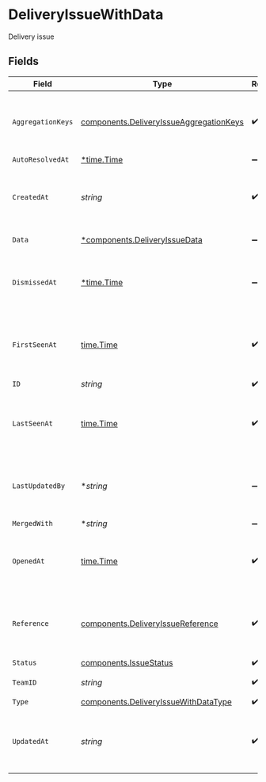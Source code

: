 # DeliveryIssueWithData

Delivery issue


## Fields

| Field                                                                                          | Type                                                                                           | Required                                                                                       | Description                                                                                    | Example                                                                                        |
| ---------------------------------------------------------------------------------------------- | ---------------------------------------------------------------------------------------------- | ---------------------------------------------------------------------------------------------- | ---------------------------------------------------------------------------------------------- | ---------------------------------------------------------------------------------------------- |
| `AggregationKeys`                                                                              | [components.DeliveryIssueAggregationKeys](../../models/shared/deliveryissueaggregationkeys.md) | :heavy_check_mark:                                                                             | Keys used as the aggregation keys a 'delivery' type issue                                      |                                                                                                |
| `AutoResolvedAt`                                                                               | [*time.Time](https://pkg.go.dev/time#Time)                                                     | :heavy_minus_sign:                                                                             | N/A                                                                                            |                                                                                                |
| `CreatedAt`                                                                                    | *string*                                                                                       | :heavy_check_mark:                                                                             | ISO timestamp for when the issue was created                                                   |                                                                                                |
| `Data`                                                                                         | [*components.DeliveryIssueData](../../models/shared/deliveryissuedata.md)                      | :heavy_minus_sign:                                                                             | Delivery issue data                                                                            |                                                                                                |
| `DismissedAt`                                                                                  | [*time.Time](https://pkg.go.dev/time#Time)                                                     | :heavy_minus_sign:                                                                             | ISO timestamp for when the issue was dismissed                                                 |                                                                                                |
| `FirstSeenAt`                                                                                  | [time.Time](https://pkg.go.dev/time#Time)                                                      | :heavy_check_mark:                                                                             | ISO timestamp for when the issue was first opened                                              |                                                                                                |
| `ID`                                                                                           | *string*                                                                                       | :heavy_check_mark:                                                                             | Issue ID                                                                                       | iss_YXKv5OdJXCiVwkPhGy                                                                         |
| `LastSeenAt`                                                                                   | [time.Time](https://pkg.go.dev/time#Time)                                                      | :heavy_check_mark:                                                                             | ISO timestamp for when the issue last occured                                                  |                                                                                                |
| `LastUpdatedBy`                                                                                | **string*                                                                                      | :heavy_minus_sign:                                                                             | ID of the team member who last updated the issue status                                        |                                                                                                |
| `MergedWith`                                                                                   | **string*                                                                                      | :heavy_minus_sign:                                                                             | N/A                                                                                            |                                                                                                |
| `OpenedAt`                                                                                     | [time.Time](https://pkg.go.dev/time#Time)                                                      | :heavy_check_mark:                                                                             | ISO timestamp for when the issue was last opened                                               |                                                                                                |
| `Reference`                                                                                    | [components.DeliveryIssueReference](../../models/shared/deliveryissuereference.md)             | :heavy_check_mark:                                                                             | Reference to the event and attempt an issue is being created for.                              |                                                                                                |
| `Status`                                                                                       | [components.IssueStatus](../../models/shared/issuestatus.md)                                   | :heavy_check_mark:                                                                             | Issue status                                                                                   |                                                                                                |
| `TeamID`                                                                                       | *string*                                                                                       | :heavy_check_mark:                                                                             | ID of the workspace                                                                            |                                                                                                |
| `Type`                                                                                         | [components.DeliveryIssueWithDataType](../../models/shared/deliveryissuewithdatatype.md)       | :heavy_check_mark:                                                                             | N/A                                                                                            |                                                                                                |
| `UpdatedAt`                                                                                    | *string*                                                                                       | :heavy_check_mark:                                                                             | ISO timestamp for when the issue was last updated                                              |                                                                                                |